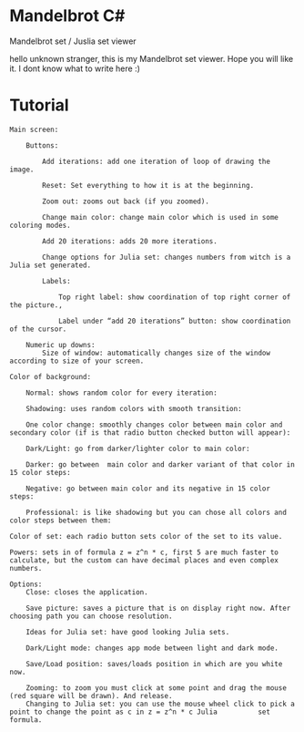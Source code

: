 # Mandelbrot C#
Mandelbrot set / Juslia set viewer

hello unknown stranger, this is my Mandelbrot set viewer. Hope you will like it. I dont know what to write here :)

# Tutorial


	Main screen: 

		Buttons:

			Add iterations: add one iteration of loop of drawing the image.

			Reset: Set everything to how it is at the beginning.

			Zoom out: zooms out back (if you zoomed).

			Change main color: change main color which is used in some coloring modes.

			Add 20 iterations: adds 20 more iterations.

			Change options for Julia set: changes numbers from witch is a Julia set generated.	
			
			Labels:

				Top right label: show coordination of top right corner of the picture.,

				Label under “add 20 iterations” button: show coordination of the cursor.

		Numeric up downs:
			Size of window: automatically changes size of the window according to size of your screen.

	Color of background:

		Normal: shows random color for every iteration: 
	
		Shadowing: uses random colors with smooth transition: 
	
		One color change: smoothly changes color between main color and secondary color (if is that radio button checked button will appear): 

		Dark/Light: go from darker/lighter color to main color: 
		
		Darker: go between  main color and darker variant of that color in 15 color steps: 

		Negative: go between main color and its negative in 15 color steps:

		Professional: is like shadowing but you can chose all colors and color steps between them: 
	
	Color of set: each radio button sets color of the set to its value.

	Powers: sets in of formula z = z^n * c, first 5 are much faster to calculate, but the custom can have decimal places and even complex numbers.

	Options:
		Close: closes the application.
		
		Save picture: saves a picture that is on display right now. After choosing path you can choose resolution. 
		
		Ideas for Julia set: have good looking Julia sets.
		
		Dark/Light mode: changes app mode between light and dark mode.

		Save/Load position: saves/loads position in which are you white now.
		
		Zooming: to zoom you must click at some point and drag the mouse (red square will be drawn). And release.
		Changing to Julia set: you can use the mouse wheel click to pick a point to change the point as c in z = z^n * c Julia 			set formula.


